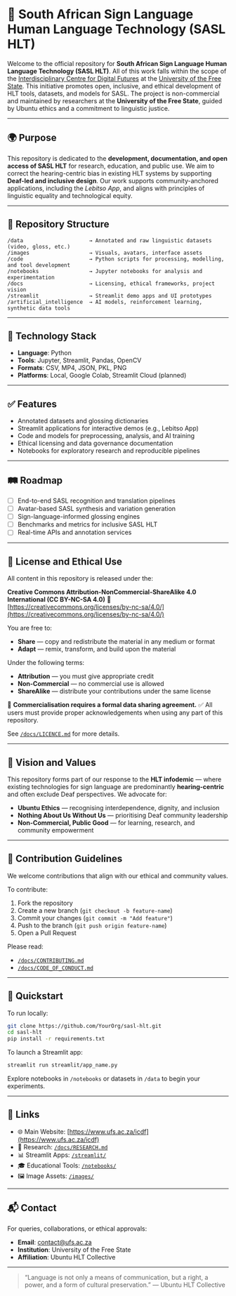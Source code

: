 # 🤟 South African Sign Language Human Language Technology (SASL HLT)

Welcome to the official repository for **South African Sign Language Human Language Technology (SASL HLT)**. All of this work falls within the scope of the [Interdisciplinary Centre for Digital Futures](https://github.com/ufs-za/Interdisciplinary-Centre-for-Digital-Futures/tree/main?tab=readme-ov-file) at the [University of the Free State](https://www.ufs.ac.za/). This initiative promotes open, inclusive, and ethical development of HLT tools, datasets, and models for SASL. The project is non-commercial and maintained by researchers at the **University of the Free State**, guided by Ubuntu ethics and a commitment to linguistic justice.

---

## 🌍 Purpose

This repository is dedicated to the **development, documentation, and open access of SASL HLT** for research, education, and public use. We aim to correct the hearing-centric bias in existing HLT systems by supporting **Deaf-led and inclusive design**. Our work supports community-anchored applications, including the *Lebitso App*, and aligns with principles of linguistic equality and technological equity.

---

## 📁 Repository Structure

```plaintext
/data                     → Annotated and raw linguistic datasets (video, gloss, etc.)
/images                   → Visuals, avatars, interface assets
/code                     → Python scripts for processing, modelling, and tool development
/notebooks                → Jupyter notebooks for analysis and experimentation
/docs                     → Licensing, ethical frameworks, project vision
/streamlit                → Streamlit demo apps and UI prototypes
/artificial_intelligence  → AI models, reinforcement learning, synthetic data tools
````

---

## 🧠 Technology Stack

* **Language**: Python
* **Tools**: Jupyter, Streamlit, Pandas, OpenCV
* **Formats**: CSV, MP4, JSON, PKL, PNG
* **Platforms**: Local, Google Colab, Streamlit Cloud (planned)

---

## ✅ Features

* Annotated datasets and glossing dictionaries
* Streamlit applications for interactive demos (e.g., Lebitso App)
* Code and models for preprocessing, analysis, and AI training
* Ethical licensing and data governance documentation
* Notebooks for exploratory research and reproducible pipelines

---

## 🛤️ Roadmap

* [ ] End-to-end SASL recognition and translation pipelines
* [ ] Avatar-based SASL synthesis and variation generation
* [ ] Sign-language-informed glossing engines
* [ ] Benchmarks and metrics for inclusive SASL HLT
* [ ] Real-time APIs and annotation services

---

## 🧾 License and Ethical Use

All content in this repository is released under the:

**Creative Commons Attribution-NonCommercial-ShareAlike 4.0 International (CC BY-NC-SA 4.0)**
🔗 [https://creativecommons.org/licenses/by-nc-sa/4.0/](https://creativecommons.org/licenses/by-nc-sa/4.0/)

You are free to:

* **Share** — copy and redistribute the material in any medium or format
* **Adapt** — remix, transform, and build upon the material

Under the following terms:

* **Attribution** — you must give appropriate credit
* **Non-Commercial** — no commercial use is allowed
* **ShareAlike** — distribute your contributions under the same license

🛑 **Commercialisation requires a formal data sharing agreement.**
✅ All users must provide proper acknowledgements when using any part of this repository.

See [`/docs/LICENCE.md`](docs/LICENCE.md) for more details.

---

## 🧭 Vision and Values

This repository forms part of our response to the **HLT infodemic** — where existing technologies for sign language are predominantly **hearing-centric** and often exclude Deaf perspectives. We advocate for:

* **Ubuntu Ethics** — recognising interdependence, dignity, and inclusion
* **Nothing About Us Without Us** — prioritising Deaf community leadership
* **Non-Commercial, Public Good** — for learning, research, and community empowerment

---

## 🤝 Contribution Guidelines

We welcome contributions that align with our ethical and community values.

To contribute:

1. Fork the repository
2. Create a new branch (`git checkout -b feature-name`)
3. Commit your changes (`git commit -m "Add feature"`)
4. Push to the branch (`git push origin feature-name`)
5. Open a Pull Request

Please read:

* [`/docs/CONTRIBUTING.md`](docs/CONTRIBUTING.md)
* [`/docs/CODE_OF_CONDUCT.md`](docs/CODE_OF_CONDUCT.md)

---

## 🧪 Quickstart

To run locally:

```bash
git clone https://github.com/YourOrg/sasl-hlt.git
cd sasl-hlt
pip install -r requirements.txt
```

To launch a Streamlit app:

```bash
streamlit run streamlit/app_name.py
```

Explore notebooks in `/notebooks` or datasets in `/data` to begin your experiments.

---

## 🔗 Links

* 🌐 Main Website: [https://www.ufs.ac.za/icdf](https://www.ufs.ac.za/icdf)
* 📝 Research: [`/docs/RESEARCH.md`](docs/RESEARCH.md)
* 📊 Streamlit Apps: [`/streamlit/`](streamlit/)
* 🎓 Educational Tools: [`/notebooks/`](notebooks/)
* 🖼️ Image Assets: [`/images/`](images/)

---

## 📬 Contact

For queries, collaborations, or ethical approvals:

* **Email**: [contact@ufs.ac.za](mailto:contact@ufs.ac.za)
* **Institution**: University of the Free State
* **Affiliation**: Ubuntu HLT Collective

---

> “Language is not only a means of communication, but a right, a power, and a form of cultural preservation.”
> — Ubuntu HLT Collective

```
